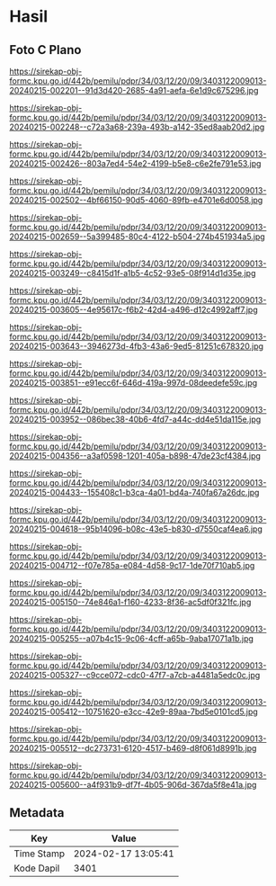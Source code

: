 # Hasil

## Foto C Plano

https://sirekap-obj-formc.kpu.go.id/442b/pemilu/pdpr/34/03/12/20/09/3403122009013-20240215-002201--91d3d420-2685-4a91-aefa-6e1d9c675296.jpg

https://sirekap-obj-formc.kpu.go.id/442b/pemilu/pdpr/34/03/12/20/09/3403122009013-20240215-002248--c72a3a68-239a-493b-a142-35ed8aab20d2.jpg

https://sirekap-obj-formc.kpu.go.id/442b/pemilu/pdpr/34/03/12/20/09/3403122009013-20240215-002426--803a7ed4-54e2-4199-b5e8-c6e2fe791e53.jpg

https://sirekap-obj-formc.kpu.go.id/442b/pemilu/pdpr/34/03/12/20/09/3403122009013-20240215-002502--4bf66150-90d5-4060-89fb-e4701e6d0058.jpg

https://sirekap-obj-formc.kpu.go.id/442b/pemilu/pdpr/34/03/12/20/09/3403122009013-20240215-002659--5a399485-80c4-4122-b504-274b451934a5.jpg

https://sirekap-obj-formc.kpu.go.id/442b/pemilu/pdpr/34/03/12/20/09/3403122009013-20240215-003249--c8415d1f-a1b5-4c52-93e5-08f914d1d35e.jpg

https://sirekap-obj-formc.kpu.go.id/442b/pemilu/pdpr/34/03/12/20/09/3403122009013-20240215-003605--4e95617c-f6b2-42d4-a496-d12c4992aff7.jpg

https://sirekap-obj-formc.kpu.go.id/442b/pemilu/pdpr/34/03/12/20/09/3403122009013-20240215-003643--3946273d-4fb3-43a6-9ed5-81251c678320.jpg

https://sirekap-obj-formc.kpu.go.id/442b/pemilu/pdpr/34/03/12/20/09/3403122009013-20240215-003851--e91ecc6f-646d-419a-997d-08deedefe59c.jpg

https://sirekap-obj-formc.kpu.go.id/442b/pemilu/pdpr/34/03/12/20/09/3403122009013-20240215-003952--086bec38-40b6-4fd7-a44c-dd4e51da115e.jpg

https://sirekap-obj-formc.kpu.go.id/442b/pemilu/pdpr/34/03/12/20/09/3403122009013-20240215-004356--a3af0598-1201-405a-b898-47de23cf4384.jpg

https://sirekap-obj-formc.kpu.go.id/442b/pemilu/pdpr/34/03/12/20/09/3403122009013-20240215-004433--155408c1-b3ca-4a01-bd4a-740fa67a26dc.jpg

https://sirekap-obj-formc.kpu.go.id/442b/pemilu/pdpr/34/03/12/20/09/3403122009013-20240215-004618--95b14096-b08c-43e5-b830-d7550caf4ea6.jpg

https://sirekap-obj-formc.kpu.go.id/442b/pemilu/pdpr/34/03/12/20/09/3403122009013-20240215-004712--f07e785a-e084-4d58-9c17-1de70f710ab5.jpg

https://sirekap-obj-formc.kpu.go.id/442b/pemilu/pdpr/34/03/12/20/09/3403122009013-20240215-005150--74e846a1-f160-4233-8f36-ac5df0f321fc.jpg

https://sirekap-obj-formc.kpu.go.id/442b/pemilu/pdpr/34/03/12/20/09/3403122009013-20240215-005255--a07b4c15-9c06-4cff-a65b-9aba17071a1b.jpg

https://sirekap-obj-formc.kpu.go.id/442b/pemilu/pdpr/34/03/12/20/09/3403122009013-20240215-005327--c9cce072-cdc0-47f7-a7cb-a4481a5edc0c.jpg

https://sirekap-obj-formc.kpu.go.id/442b/pemilu/pdpr/34/03/12/20/09/3403122009013-20240215-005412--10751620-e3cc-42e9-89aa-7bd5e0101cd5.jpg

https://sirekap-obj-formc.kpu.go.id/442b/pemilu/pdpr/34/03/12/20/09/3403122009013-20240215-005512--dc273731-6120-4517-b469-d8f061d8991b.jpg

https://sirekap-obj-formc.kpu.go.id/442b/pemilu/pdpr/34/03/12/20/09/3403122009013-20240215-005600--a4f931b9-df7f-4b05-906d-367da5f8e41a.jpg


## Metadata

| Key        | Value               |
| ---------- | ------------------- |
| Time Stamp | 2024-02-17 13:05:41 |
| Kode Dapil | 3401                |



